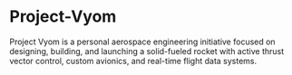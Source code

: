 # Project-Vyom
Project Vyom is a personal aerospace engineering initiative focused on designing, building, and launching a solid-fueled rocket with active thrust vector control, custom avionics, and real-time flight data systems.

